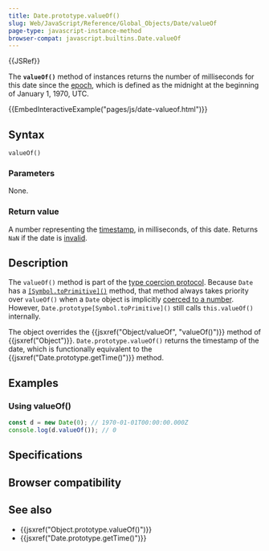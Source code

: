 ```yaml
---
title: Date.prototype.valueOf()
slug: Web/JavaScript/Reference/Global_Objects/Date/valueOf
page-type: javascript-instance-method
browser-compat: javascript.builtins.Date.valueOf
---
```


{{JSRef}}

The **`valueOf()`** method of  instances returns the number of milliseconds for this date since the [epoch](/Web/JavaScript/Reference/Global_Objects/Date#the_epoch_timestamps_and_invalid_date), which is defined as the midnight at the beginning of January 1, 1970, UTC.

{{EmbedInteractiveExample("pages/js/date-valueof.html")}}

## Syntax

```js-nolint
valueOf()
```

### Parameters

None.

### Return value

A number representing the [timestamp](/Web/JavaScript/Reference/Global_Objects/Date#the_epoch_timestamps_and_invalid_date), in milliseconds, of this date. Returns `NaN` if the date is [invalid](/Web/JavaScript/Reference/Global_Objects/Date#the_epoch_timestamps_and_invalid_date).

## Description

The `valueOf()` method is part of the [type coercion protocol](/Web/JavaScript/Data_structures#type_coercion). Because `Date` has a [`[Symbol.toPrimitive]()`](/Web/JavaScript/Reference/Global_Objects/Date/Symbol.toPrimitive) method, that method always takes priority over `valueOf()` when a `Date` object is implicitly [coerced to a number](/Web/JavaScript/Reference/Global_Objects/Number#number_coercion). However, `Date.prototype[Symbol.toPrimitive]()` still calls `this.valueOf()` internally.

The  object overrides the {{jsxref("Object/valueOf", "valueOf()")}} method of {{jsxref("Object")}}. `Date.prototype.valueOf()` returns the timestamp of the date, which is functionally equivalent to the {{jsxref("Date.prototype.getTime()")}} method.

## Examples

### Using valueOf()

```js
const d = new Date(0); // 1970-01-01T00:00:00.000Z
console.log(d.valueOf()); // 0
```

## Specifications



## Browser compatibility



## See also

- {{jsxref("Object.prototype.valueOf()")}}
- {{jsxref("Date.prototype.getTime()")}}
